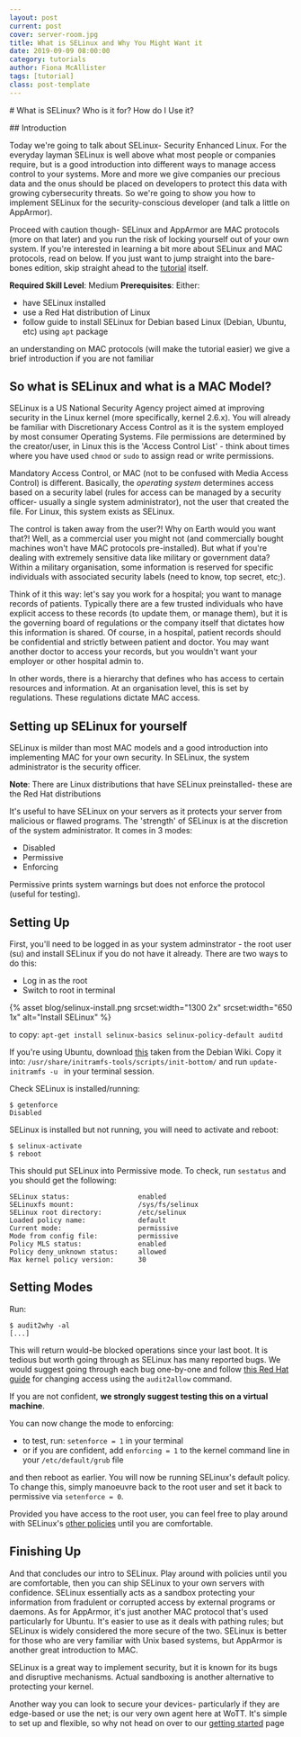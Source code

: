 ```yaml
---
layout: post
current: post
cover: server-room.jpg
title: What is SELinux and Why You Might Want it
date: 2019-09-09 08:00:00
category: tutorials
author: Fiona McAllister
tags: [tutorial]
class: post-template
---
```

# What is SELinux? Who is it for? How do I Use it?

## Introduction

Today we're going to talk about SELinux- Security Enhanced Linux. For the everyday layman SELinux is well above what most people or companies require, but is a good introduction into different ways to manage access control to your systems. More and more we give companies our precious data and the onus should be placed on developers to protect this data with growing cybersecurity threats. So we're going to show you how to implement SELinux for the security-conscious developer (and talk a little on AppArmor).

Proceed with caution though- SELinux and AppArmor are MAC protocols (more on that later) and you run the risk of locking yourself out of your own system. If you're interested in learning a bit more about SELinux and MAC protocols, read on below. If you just want to jump straight into the bare-bones edition, skip straight ahead to the [tutorial](#tutorial) itself.

**Required Skill Level**: Medium
**Prerequisites**: 
Either:
 * have SELinux installed
 * use a Red Hat distribution of Linux
 * follow guide to install SELinux for Debian based Linux (Debian, Ubuntu, etc) using `apt` package

an understanding on MAC protocols (will make the tutorial easier) we give a brief introduction if you are not familiar

## So what is SELinux and what is a MAC Model?

SELinux is a US National Security Agency project aimed at improving security in the Linux kernel (more specifically, kernel 2.6.x). You will already be familiar with Discretionary Access Control as it is the system employed by most consumer Operating Systems. File permissions are determined by the creator/user, in Linux this is the 'Access Control List' - think about times where you have used `chmod` or `sudo` to assign read or write permissions.

Mandatory Access Control, or MAC (not to be confused with Media Access Control) is different. Basically, the *operating system* determines access based on a security label (rules for access can be managed by a security officer- usually a single system administrator), not the user that created the file. For Linux, this system exists as SELinux. 

The control is taken away from the user?! Why on Earth would you want that?! Well, as a commercial user you might not (and commercially bought machines won't have MAC protocols pre-installed). 
But what if you're dealing with extremely sensitive data like military or government data? Within a military organisation, some information is reserved for specific individuals with associated security labels (need to know, top secret, etc;).

Think of it this way: let's say you work for a hospital; you want to manage records of patients. Typically there are a few trusted individuals who have explicit access to these records (to update them, or manage them), but it is the governing board of regulations or the company itself that dictates how this information is shared. Of course, in a hospital, patient records should be confidential and strictly between patient and doctor. You may want another doctor to access your records, but you wouldn't want your employer or other hospital admin to.

In other words, there is a hierarchy that defines who has access to certain resources and information. At an organisation level, this is set by regulations. These regulations dictate MAC access.

## <a name = "tutorial"> </a> Setting up SELinux for yourself

SELinux is milder than most MAC models and a good introduction into implementing MAC for your own security. In SELinux, the system administrator is the security officer.

**Note**: There are Linux distributions that have SELinux preinstalled- these are the Red Hat distributions

It's useful to have SELinux on your servers as it protects your server from malicious or flawed programs. The 'strength' of SELinux is at the discretion of the system administrator. It comes in 3 modes:

 * Disabled
 * Permissive
 * Enforcing

Permissive prints system warnings but does not enforce the protocol (useful for testing).

## Setting Up

First, you'll need to be logged in as your system adminstrator - the root user (su) and install SELinux if you do not have it already. There are two ways to do this:

 * Log in as the root 
 * Switch to root in terminal

{% asset blog/selinux-install.png srcset:width="1300 2x" srcset:width="650 1x" alt="Install SELinux" %}

to copy: `apt-get install selinux-basics selinux-policy-default auditd`

If you're using Ubuntu, download [this](https://wiki.debian.org/SELinux/Setup?action=AttachFile&do=view&target=_load_selinux_policy) taken from the Debian Wiki. Copy it into: `/usr/share/initramfs-tools/scripts/init-bottom/` and run `update-initramfs -u ` in your terminal session.

Check SELinux is installed/running:

```
$ getenforce
Disabled
```

SELinux is installed but not running, you will need to activate and reboot:

```
$ selinux-activate
$ reboot
```

This should put SELinux into Permissive mode. To check, run `sestatus` and you should get the following:

```
SELinux status:                 enabled
SELinuxfs mount:                /sys/fs/selinux
SELinux root directory:         /etc/selinux
Loaded policy name:             default
Current mode:                   permissive
Mode from config file:          permissive
Policy MLS status:              enabled
Policy deny_unknown status:     allowed
Max kernel policy version:      30
```

## Setting Modes

Run: 

```
$ audit2why -al
[...]
```
This will return would-be blocked operations since your last boot. It is tedious but worth going through as SELinux has many reported bugs. We would suggest going through each bug one-by-one and follow [this Red Hat guide](https://access.redhat.com/documentation/en-us/red_hat_enterprise_linux/6/html/security-enhanced_linux/sect-security-enhanced_linux-fixing_problems-allowing_access_audit2allow) for changing access using the `audit2allow` command.

If you are not confident, **we strongly suggest testing this on a virtual machine**.

You can now change the mode to enforcing:
 * to test, run: `setenforce = 1` in your terminal
 * or if you are confident, add `enforcing = 1` to the kernel command line in your `/etc/default/grub` file

and then reboot as earlier. You will now be running SELinux's default policy. To change this, simply manoeuvre back to the root user and set it back to permissive via `setenforce = 0`. 

Provided you have access to the root user, you can feel free to play around with SELinux's [other policies](https://docs.fedoraproject.org/en-US/quick-docs/changing-selinux-states-and-modes/) until you are comfortable.

## Finishing Up

And that concludes our intro to SELinux. Play around with policies until you are comfortable, then you can ship SELinux to your own servers with confidence. SELinux essentially acts as a sandbox protecting your information from fradulent or corrupted access by external programs or daemons. As for AppArmor, it's just another MAC protocol that's used particularly for Ubuntu. It's easier to use as it deals with pathing rules; but SELinux is widely considered the more secure of the two. SELinux is better for those who are very familiar with Unix based systems, but AppArmor is another great introduction to MAC. 

SELinux is a great way to implement security, but it is known for its bugs and disruptive mechanisms. Actual sandboxing is another alternative to protecting your kernel.

Another way you can look to secure your devices- particularly if they are edge-based or use the net; is our very own agent here at WoTT. It's simple to set up and flexible, so why not head on over to our [getting started]({{site.url}}/documentation/getting-started) page